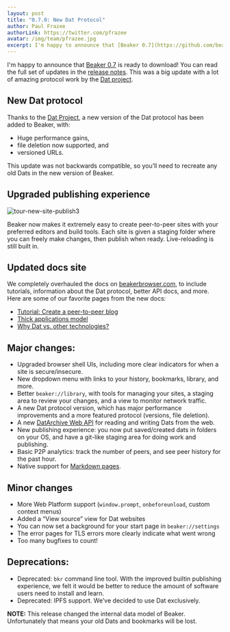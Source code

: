 ```yaml
---
layout: post
title: "0.7.0: New Dat Protocol"
author: Paul Frazee
authorLink: https://twitter.com/pfrazee
avatar: /img/team/pfrazee.jpg
excerpt: I'm happy to announce that [Beaker 0.7](https://github.com/beakerbrowser/beaker/releases/tag/0.7.0) is ready to download. You can read the full set of updates in the [release notes](https://github.com/beakerbrowser/beaker/releases/tag/0.7.0). This was a big update with a lot of amazing protocol work by the [Dat project](https://datproject.org).
---
```


I'm happy to announce that [Beaker 0.7](https://github.com/beakerbrowser/beaker/releases/tag/0.7.0) is ready to download! You can read the full set of updates in the [release notes](https://github.com/beakerbrowser/beaker/releases/tag/0.7.0). This was a big update with a lot of amazing protocol work by the [Dat project](https://datproject.org).

## New Dat protocol

Thanks to the [Dat Project](https://datproject.org), a new version of the Dat protocol has been added to Beaker, with:

 - Huge performance gains,
 - file deletion now supported, and
 - versioned URLs.

This update was not backwards compatible, so you’ll need to recreate any old Dats in the new version of Beaker.

## Upgraded publishing experience

![tour-new-site-publish3](/img/docs/tour-new-site-publish3.jpg)

Beaker now makes it extremely easy to create peer-to-peer sites with your preferred editors and build tools. Each site is given a staging folder where you can freely make changes, then publish when ready. Live-reloading is still built in.

## Updated docs site

We completely overhauled the docs on [beakerbrowser.com](https://beakerbrowser.com), to include tutorials, information about the Dat protocol, better API docs, and more. Here are some of our favorite pages from the new docs:

 - [Tutorial: Create a peer-to-peer blog](https://beakerbrowser.com/docs/tutorials/create-a-blog.html)
 - [Thick applications model](https://beakerbrowser.com/docs/inside-beaker/thick-applications.html)
 - [Why Dat vs. other technologies?](https://beakerbrowser.com/docs/inside-beaker/other-technologies.html)

## Major changes:

 - Upgraded browser shell UIs, including more clear indicators for when a site is secure/insecure.
 - New dropdown menu with links to your history, bookmarks, library, and more.
 - Better `beaker://library`, with tools for managing your sites, a staging area to review your changes, and a view to monitor network traffic.
 - A new Dat protocol version, which has major performance improvements and a more featured protocol (versions, file deletion).
 - A new [DatArchive Web API](https://beakerbrowser.com/docs/apis/dat.html) for reading and writing Dats from the web.
 - New publishing experience: you now put saved/created dats in folders on your OS, and have a git-like staging area for doing work and publishing.
 - Basic P2P analytics: track the number of peers, and see peer history for the past hour.
 - Native support for [Markdown pages](https://beakerbrowser.com/docs/tutorials/create-a-markdown-site.html).

## Minor changes

 - More Web Platform support (`window.prompt`, `onbeforeunload`, custom context menus)
 - Added a “View source” view for Dat websites
 - You can now set a background for your start page in `beaker://settings`
 - The error pages for TLS errors more clearly indicate what went wrong
 - Too many bugfixes to count!

## Deprecations:

 - Deprecated: `bkr` command line tool. With the improved builtin publishing experience, we felt it would be better to reduce the amount of software users need to install and learn.
 - Deprecated: IPFS support. We’ve decided to use Dat exclusively.

**NOTE:** This release changed the internal data model of Beaker. Unfortunately that means your old Dats and bookmarks will be lost.
